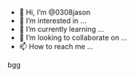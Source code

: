 - 👋 Hi, I’m @0308jason
- 👀 I’m interested in ...
- 🌱 I’m currently learning ...
- 💞️ I’m looking to collaborate on ...
- 📫 How to reach me ...

<!---
0308jason/0308jason is a ✨ special ✨ repository because its `README.md` (this file) appears on your GitHub profile.
You can click the Preview link to take a look at your changes.
--->
bgg
